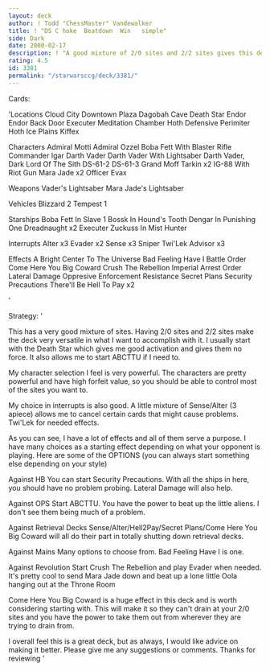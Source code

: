 ```yaml
---
layout: deck
author: ! Todd "ChessMaster" Vandewalker
title: ! "DS C hoke  Beatdown  Win   simple"
side: Dark
date: 2000-02-17
description: ! "A good mixture of 2/0 sites and 2/2 sites gives this deck a good choke aspect, but also a serious drain machine. Very versatile."
rating: 4.5
id: 3381
permalink: "/starwarsccg/deck/3381/"
---
```

Cards: 

'Locations
Cloud City Downtown Plaza
Dagobah Cave
Death Star
Endor
Endor Back Door
Executer Meditation Chamber
Hoth Defensive Perimiter
Hoth Ice Plains
Kiffex

Characters
Admiral Motti
Admiral Ozzel
Boba Fett With Blaster Rifle
Commander Igar
Darth Vader
Darth Vader With Lightsaber
Darth Vader, Dark Lord Of The Sith
DS-61-2
DS-61-3
Grand Moff Tarkin x2
IG-88 With Riot Gun
Mara Jade x2
Officer Evax

Weapons
Vader's Lightsaber
Mara Jade's Lightsaber

Vehicles
Blizzard 2
Tempest 1

Starships
Boba Fett In Slave 1
Bossk In Hound's Tooth
Dengar In Punishing One
Dreadnaught x2
Executer
Zuckuss In Mist Hunter

Interrupts
Alter x3
Evader x2
Sense x3
Sniper
Twi'Lek Advisor x3

Effects
A Bright Center To The Universe
Bad Feeling Have I
Battle Order
Come Here You Big Coward
Crush The Rebellion
Imperial Arrest Order
Lateral Damage
Oppresive Enforcement
Resistance
Secret Plans
Security Precautions
There'll Be Hell To Pay x2

'

Strategy: '

This has a very good mixture of sites. Having 2/0 sites and 2/2 sites make the deck very versatile in what I want to accomplish with it. I usually start with the Death Star which gives me good activation and gives them no force. It also allows me to start ABCTTU if I need to.

My character selection I feel is very powerful. The characters are pretty powerful and have high forfeit value, so you should be able to control most of the sites you want to.

My choice in interrupts is also good. A little mixture of Sense/Alter (3 apiece) allows me to cancel certain cards that might cause problems. Twi'Lek for needed effects.

As you can see, I have a lot of effects and all of them serve a purpose. I have many choices as a starting effect depending on what your opponent is playing. Here are some of the OPTIONS (you can always start something else depending on your style)

Against HB You can start Security Precautions. With all the ships in here, you should have no problem probing. Lateral Damage will also help.

Against OPS Start ABCTTU. You have the power to beat up the little aliens. I don't see them being much of a problem.

Against Retrieval Decks Sense/Alter/Hell2Pay/Secret Plans/Come Here You Big Coward will all do their part in totally shutting down retrieval decks.

Against Mains Many options to choose from. Bad Feeling Have I is one.

Against Revolution Start Crush The Rebellion and play Evader when needed. It's pretty cool to send Mara Jade down and beat up a lone little Oola hanging out at the Throne Room

Come Here You Big Coward is a huge effect in this deck and is worth considering starting with. This will make it so they can't drain at your 2/0 sites and you have the power to take them out from wherever they are trying to drain from.

I overall feel this is a great deck, but as always, I would like advice on making it better. Please give me any suggestions or comments. Thanks for reviewing '
